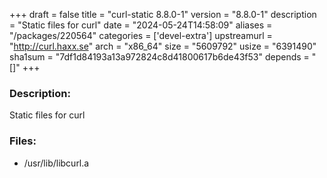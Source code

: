 +++
draft = false
title = "curl-static 8.8.0-1"
version = "8.8.0-1"
description = "Static files for curl"
date = "2024-05-24T14:58:09"
aliases = "/packages/220564"
categories = ['devel-extra']
upstreamurl = "http://curl.haxx.se"
arch = "x86_64"
size = "5609792"
usize = "6391490"
sha1sum = "7df1d84193a13a972824c8d41800617b6de43f53"
depends = "[]"
+++
### Description: 
Static files for curl

### Files: 
* /usr/lib/libcurl.a
